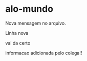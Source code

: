 # alo-mundo

Nova mensagem no arquivo.

Linha nova

vai da certo

informacao adicionada pelo colega!!
